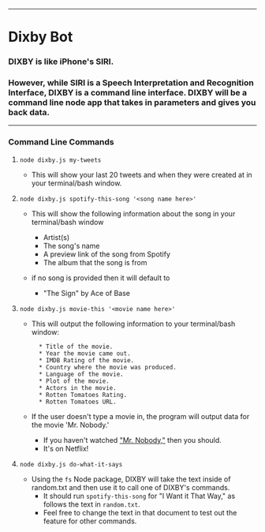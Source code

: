 ----------------------------------------------
# Dixby Bot

### DIXBY is like iPhone's SIRI. 
### However, while SIRI is a Speech Interpretation and Recognition Interface, DIXBY is a command line interface. DIXBY will be a command line node app that takes in parameters and gives you back data.
----------------------------------------------

### Command Line Commands

1. `node dixby.js my-tweets`

   * This will show your last 20 tweets and when they were created at in your terminal/bash window.

2. `node dixby.js spotify-this-song '<song name here>'`

   * This will show the following information about the song in your terminal/bash window
     * Artist(s)
     * The song's name
     * A preview link of the song from Spotify
     * The album that the song is from

   * if no song is provided then it will default to
     * "The Sign" by Ace of Base

3. `node dixby.js movie-this '<movie name here>'`

   * This will output the following information to your terminal/bash window:

     ```
       * Title of the movie.
       * Year the movie came out.
       * IMDB Rating of the movie.
       * Country where the movie was produced.
       * Language of the movie.
       * Plot of the movie.
       * Actors in the movie.
       * Rotten Tomatoes Rating.
       * Rotten Tomatoes URL.
     ```

   * If the user doesn't type a movie in, the program will output data for the movie 'Mr. Nobody.'
     * If you haven't watched ["Mr. Nobody,"](http://www.imdb.com/title/tt0485947/) then you should.
     * It's on Netflix!

4. `node dixby.js do-what-it-says`
   * Using the `fs` Node package, DIXBY will take the text inside of random.txt and then use it to call one of DIXBY's commands.
     * It should run `spotify-this-song` for "I Want it That Way," as follows the text in `random.txt`.
     * Feel free to change the text in that document to test out the feature for other commands.


